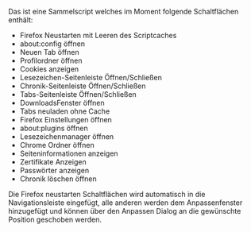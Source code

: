 Das ist eine Sammelscript welches im Moment folgende Schaltflächen enthält:
* Firefox Neustarten mit Leeren des Scriptcaches
* about:config öffnen
* Neuen Tab öffnen
* Profilordner öffnen
* Cookies anzeigen
* Lesezeichen-Seitenleiste Öffnen/Schließen
* Chronik-Seitenleiste Öffnen/Schließen
* Tabs-Seitenleiste Öffnen/Schließen
* DownloadsFenster öffnen
* Tabs neuladen ohne Cache
* Firefox Einstellungen öffnen
* about:plugins öffnen
* Lesezeichenmanager öffnen
* Chrome Ordner öffnen
* Seiteninformationen anzeigen
* Zertifikate Anzeigen
* Passwörter anzeigen
* Chronik löschen öffnen

Die Firefox neustarten Schaltflächen wird automatisch in die Navigationsleiste 
eingefügt, alle anderen werden dem Anpassenfenster hinzugefügt und können über
den Anpassen Dialog an die gewünschte Position geschoben werden.
